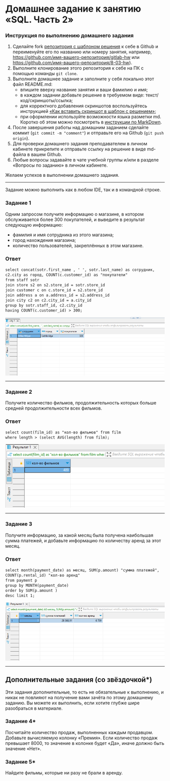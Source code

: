 # Домашнее задание к занятию «SQL. Часть 2»

### Инструкция по выполнению домашнего задания

1. Сделайте fork [репозитория c шаблоном решения](https://github.com/netology-code/sys-pattern-homework) к себе в Github и переименуйте его по названию или номеру занятия, например, https://github.com/имя-вашего-репозитория/gitlab-hw или https://github.com/имя-вашего-репозитория/8-03-hw).
2. Выполните клонирование этого репозитория к себе на ПК с помощью команды `git clone`.
3. Выполните домашнее задание и заполните у себя локально этот файл README.md:
   - впишите вверху название занятия и ваши фамилию и имя;
   - в каждом задании добавьте решение в требуемом виде: текст/код/скриншоты/ссылка;
   - для корректного добавления скриншотов воспользуйтесь инструкцией [«Как вставить скриншот в шаблон с решением»](https://github.com/netology-code/sys-pattern-homework/blob/main/screen-instruction.md);
   - при оформлении используйте возможности языка разметки md. Коротко об этом можно посмотреть в [инструкции по MarkDown](https://github.com/netology-code/sys-pattern-homework/blob/main/md-instruction.md).
4. После завершения работы над домашним заданием сделайте коммит (`git commit -m "comment"`) и отправьте его на Github (`git push origin`).
5. Для проверки домашнего задания преподавателем в личном кабинете прикрепите и отправьте ссылку на решение в виде md-файла в вашем Github.
6. Любые вопросы задавайте в чате учебной группы и/или в разделе «Вопросы по заданию» в личном кабинете.

Желаем успехов в выполнении домашнего задания.

---

Задание можно выполнить как в любом IDE, так и в командной строке.

### Задание 1

Одним запросом получите информацию о магазине, в котором обслуживается более 300 покупателей, и выведите в результат следующую информацию: 
- фамилия и имя сотрудника из этого магазина;
- город нахождения магазина;
- количество пользователей, закреплённых в этом магазине.

### Ответ

```
select concat(sotr.first_name , ' ', sotr.last_name) as сотрудник,  c2.city as город, COUNT(c.customer_id) as "покупатели"
from staff sotr
join store s2 on s2.store_id = sotr.store_id 
join customer c on c.store_id = s2.store_id
join address a on a.address_id = s2.address_id 
join city c2 on c2.city_id = a.city_id 
group by sotr.staff_id, c2.city_id 
having COUNT(c.customer_id) > 300;
```

![image](https://github.com/Redcorprus/sdb-homeworks/blob/main/img/12-04/img1.png)

---

### Задание 2

Получите количество фильмов, продолжительность которых больше средней продолжительности всех фильмов.

### Ответ

```
select count(film_id) as "кол-во фильмов" from film 
where length > (select AVG(length) from film);
```

![image](https://github.com/Redcorprus/sdb-homeworks/blob/main/img/12-04/img2.png)

---

### Задание 3

Получите информацию, за какой месяц была получена наибольшая сумма платежей, и добавьте информацию по количеству аренд за этот месяц.

### Ответ

```
select month(payment_date) as месяц, SUM(p.amount) "сумма платежей", COUNT(p.rental_id) "кол-во аренд" 
from payment p
group by MONTH(payment_date)
order by SUM(p.amount ) 
desc limit 1;
```

![image](https://github.com/Redcorprus/sdb-homeworks/blob/main/img/12-04/img3.png)

---


## Дополнительные задания (со звёздочкой*)
Эти задания дополнительные, то есть не обязательные к выполнению, и никак не повлияют на получение вами зачёта по этому домашнему заданию. Вы можете их выполнить, если хотите глубже шире разобраться в материале.

### Задание 4*

Посчитайте количество продаж, выполненных каждым продавцом. Добавьте вычисляемую колонку «Премия». Если количество продаж превышает 8000, то значение в колонке будет «Да», иначе должно быть значение «Нет».

### Задание 5*

Найдите фильмы, которые ни разу не брали в аренду.
